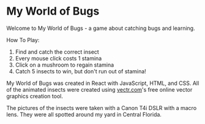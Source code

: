 # My World of Bugs

Welcome to My World of Bugs - a game about catching bugs and learning.

How To Play:

1. Find and catch the correct insect
2. Every mouse click costs 1 stamina
3. Click on a mushroom to regain stamina
4. Catch 5 insects to win, but don't run out of stamina!

My World of Bugs was created in React with JavaScript, HTML, and CSS. 
All of the animated insects were created using [vectr.com](https://vectr.com/)'s 
free online vector graphics creation tool.

The pictures of the insects were taken with a Canon T4i DSLR with a macro lens. 
They were all spotted around my yard in Central Florida.
